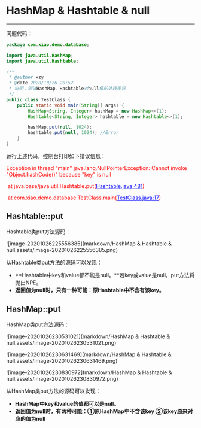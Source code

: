 # HashMap & Hashtable & null

---

问题代码：

```java
package com.xiao.demo.database;

import java.util.HashMap;
import java.util.Hashtable;

/**
 * @author xzy
 * @date 2020/10/26 20:57
 * 说明：测试HashMap、Hashtable对null值的处理差异
 */
public class TestClass {
    public static void main(String[] args) {
        HashMap<String, Integer> hashMap = new HashMap<>(1);
        Hashtable<String, Integer> hashtable = new Hashtable<>(1);

        hashMap.put(null, 1024);
        hashtable.put(null, 1024); //Error
    }
}
```

运行上述代码，控制台打印如下错误信息：

 <font color = red>Exception in thread "main" java.lang.NullPointerException: Cannot invoke "Object.hashCode()" because "key" is null</font>

​     	<font color = red>at java.base/java.util.Hashtable.put(<font color = blue><u>Hashtable.java:481</u></font>)</font>

​    	 <font color = red>at com.xiao.demo.database.TestClass.main(<font color = blue><u>TestClass.java:17</u></font>)</font>



## Hashtable::put

Hashtable类put方法源码：

![image-20201026225556385](markdown/HashMap & Hashtable & null.assets/image-20201026225556385.png)

从Hashtable类put方法的源码可以发现：

- **Hashtable中key和value都不能是null。**若key或value是null，put方法将抛出NPE。
- **返回值为null时，只有一种可能：原Hashtable中不含有该key。**

## HashMap::put

HashMap类put方法源码：

![image-20201026230531021](markdown/HashMap & Hashtable & null.assets/image-20201026230531021.png)

![image-20201026230631469](markdown/HashMap & Hashtable & null.assets/image-20201026230631469.png)

![image-20201026230830972](markdown/HashMap & Hashtable & null.assets/image-20201026230830972.png)

从HashMap类put方法的源码可以发现：

- **HashMap中key和value的值都可以是null。**
- **返回值为null时，有两种可能：①原HashMap中不含该key ②该key原来对应的值为null**